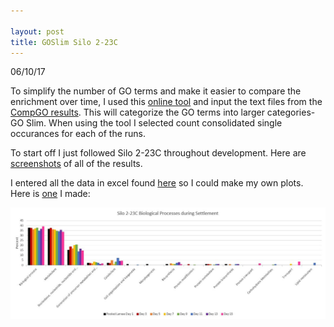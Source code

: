 ```yaml
---

layout: post
title: GOSlim Silo 2-23C
---
```


06/10/17

To simplify the number of GO terms and make it easier to compare the enrichment over time, I used this [online tool](https://www.animalgenome.org/cgi-bin/util/gotreen) and input the text files from the [CompGO results](https://github.com/RobertsLab/project-pacific.oyster-larvae/tree/master/DDA_2016/Compgo_results). This will categorize the GO terms into larger categories- GO Slim. When using the tool I selected count consolidated single occurances for each of the runs. 

To start off I just followed Silo 2-23C throughout development. Here are [screenshots](https://github.com/RobertsLab/project-pacific.oyster-larvae/tree/master/DDA_2016/GO_slim) of all of the results.

I entered all the data in excel found [here](https://github.com/RobertsLab/project-pacific.oyster-larvae/blob/master/DDA_2016/Compgo_results/CompGOSilo2.xlsx) so I could make my own plots. Here is [one](https://raw.githubusercontent.com/RobertsLab/project-pacific.oyster-larvae/master/DDA_2016/GO_slim/Silo2-23C.JPG) I made:

![im](https://raw.githubusercontent.com/RobertsLab/project-pacific.oyster-larvae/master/DDA_2016/GO_slim/Silo2-23C.JPG)